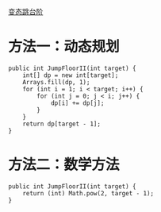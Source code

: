 [变态跳台阶](https://www.nowcoder.com/practice/22243d016f6b47f2a6928b4313c85387?tpId=13&tqId=11162&tPage=1&rp=1&ru=/ta/coding-interviews&qru=/ta/coding-interviews/question-ranking&from=cyc_github) 

# 方法一：动态规划

    public int JumpFloorII(int target) {
        int[] dp = new int[target];
        Arrays.fill(dp, 1);
        for (int i = 1; i < target; i++) {
            for (int j = 0; j < i; j++) {
                dp[i] += dp[j];
            }
        }
        return dp[target - 1];
    }
    
# 方法二：数学方法

    public int JumpFloorII(int target) {
        return (int) Math.pow(2, target - 1);
    }
    